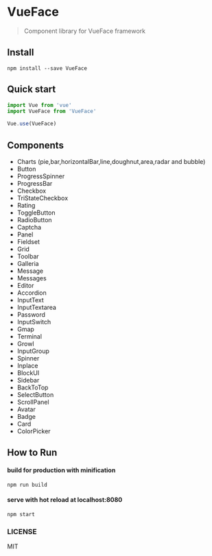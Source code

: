 # VueFace
<!---[![Dependency Status][daviddm-image]][daviddm-url] ![Crates.io](https://img.shields.io/github/license/mashape/apistatus.svg) --->

> Component library for VueFace framework

## Install

``` shell
npm install --save VueFace
```

## Quick start
``` javascript
import Vue from 'vue'
import VueFace from 'VueFace'

Vue.use(VueFace)
```

## Components

- Charts (pie,bar,horizontalBar,line,doughnut,area,radar and bubble)
- Button
- ProgressSpinner
- ProgressBar
- Checkbox
- TriStateCheckbox
- Rating
- ToggleButton
- RadioButton
- Captcha
- Panel
- Fieldset
- Grid
- Toolbar
- Galleria
- Message
- Messages
- Editor
- Accordion
- InputText
- InputTextarea
- Password
- InputSwitch
- Gmap
- Terminal
- Growl
- InputGroup
- Spinner
- Inplace
- BlockUI
- Sidebar
- BackToTop
- SelectButton
- ScrollPanel
- Avatar
- Badge
- Card
- ColorPicker


## How to Run


#### build for production with minification
``` shell
npm run build
```

#### serve with hot reload at localhost:8080
``` shell
npm start
```

### LICENSE
MIT

[daviddm-image]: https://david-dm.org/VueFace.svg?theme=shields.io
[daviddm-url]: https://david-dm.org/VueFace
